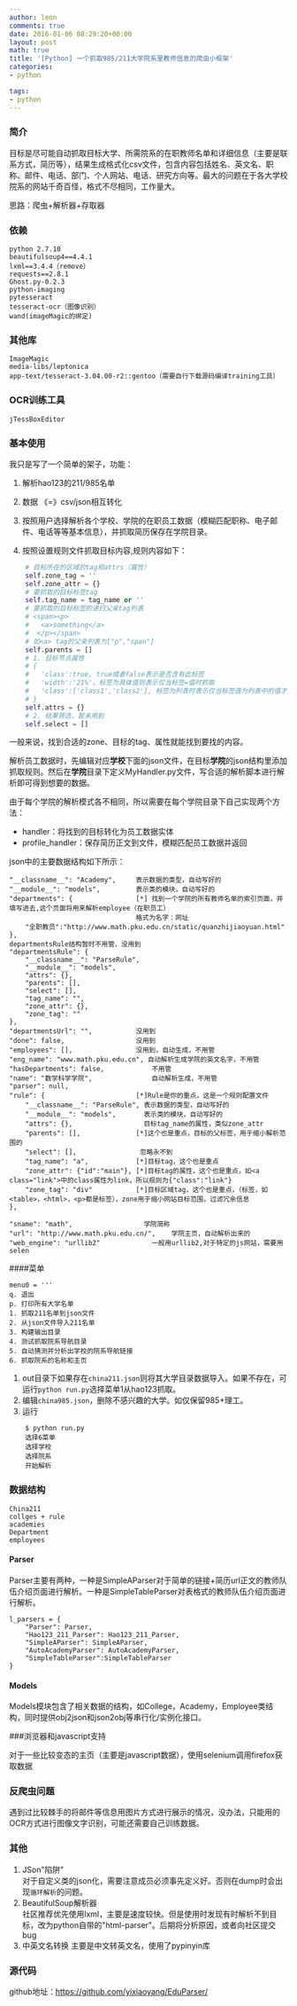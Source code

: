 ```yaml
---
author: leon
comments: true
date: 2016-01-06 08:29:20+00:00
layout: post
math: true
title: '[Python] 一个抓取985/211大学院系里教师信息的爬虫小框架' 
categories:
- python

tags:
- python
---
```


### 简介

目标是尽可能自动抓取目标大学、所需院系的在职教师名单和详细信息（主要是联系方式，简历等），结果生成格式化csv文件，包含内容包括姓名、英文名、职称、邮件、电话、部门、个人网站、电话、研究方向等。最大的问题在于各大学校院系的网站千奇百怪，格式不尽相同，工作量大。

思路：爬虫+解析器+存取器

### 依赖

    python 2.7.10
    beautifulsoup4==4.4.1
    lxml==3.4.4（remove）
    requests==2.8.1
    Ghost.py-0.2.3
    python-imaging
    pytesseract
    tesseract-ocr（图像识别）
    wand(imageMagic的绑定)

### 其他库

    ImageMagic
    media-libs/leptonica
    app-text/tesseract-3.04.00-r2::gentoo（需要自行下载源码编译training工具）

### OCR训练工具

    jTessBoxEditor

### 基本使用

我只是写了一个简单的架子，功能：

1. 解析hao123的211/985名单

2. 数据 《=》csv/json相互转化

3. 按照用户选择解析各个学校、学院的在职员工数据（模糊匹配职称、电子邮件、电话等等基本信息），并抓取简历保存在学院目录。

4. 按照设置规则文件抓取目标内容,规则内容如下：

```python
    # 目标所在的区域的tag和attrs（属性）
    self.zone_tag = ''
    self.zone_attr = {}
    # 要抓取的目标标签tag
    self.tag_name = tag_name or ''
    # 要抓取的目标标签的递归父亲tag列表
    # <span><p>
    #   <a>something</a>
    #  </p></span>
    # 如<a> tag的父亲列表为["p","span"]
    self.parents = []    
    # 1. 目标节点属性
    # {
    #   'class':true, true或者false表示是否含有此标签
    #   'width':'21%'，标签为具体值则表示仅当标签=值时抓取
    #   'class':['class1','class2'], 标签为列表时表示仅当标签值为列表中的值才成立。暂未用到
    # }
    self.attrs = {}
    # 2. 结果筛选，暂未用到
    self.select = []
```

一般来说，找到合适的zone、目标的tag、属性就能找到要找的内容。

解析员工数据时，先编辑对应**学校**下面的json文件，在目标**学院**的json结构里添加抓取规则。然后在**学院**目录下定义MyHandler.py文件，写合适的解析脚本进行解析即可得到想要的数据。
    
由于每个学院的解析模式各不相同，所以需要在每个学院目录下自己实现两个方法：

- handler：将找到的目标转化为员工数据实体
- profile_handler：保存简历正文到文件，模糊匹配员工数据并返回

json中的主要数据结构如下所示：

    "__classname__": "Academy",     表示数据的类型，自动写好的
    "__module__": "models",         表示类的模块，自动写好的
    "departments": {                [*] 找到一个学院的所有教师名单的索引页面，并填写进去,这个页面将用来解析employee（在职员工）
                                    格式为名字：网址
        "全职教员":"http://www.math.pku.edu.cn/static/quanzhijiaoyuan.html"
    },
    departmentsRule结构暂时不用管，没用到
    "departmentsRule": {
        "__classname__": "ParseRule", 
        "__module__": "models", 
        "attrs": {}, 
        "parents": [], 
        "select": [], 
        "tag_name": "", 
        "zone_attr": {}, 
        "zone_tag": ""
    }, 
    "departmentsUrl": "",           没用到
    "done": false,                  没用到
    "employees": [],                没用到，自动生成，不用管
    "eng_name": "www.math.pku.edu.cn", 自动解析生成学院的英文名字，不用管
    "hasDepartments": false,            不用管
    "name": "数学科学学院",               自动解析生成，不用管
    "parser": null, 
    "rule": {                       [*]Rule是你的重点，这是一个规则配置文件
        "__classname__": "ParseRule", 表示数据的类型，自动写好的
        "__module__": "models",       表示类的模块，自动写好的  
        "attrs": {},                  目标tag_name的属性，类似zone_attr
        "parents": [],              [*]这个也是重点，目标的父标签，用于缩小解析范围的
        "select": [],                忽略永不到                              
        "tag_name": "a",            [*]目标tag，这个也是重点    
        "zone_attr": {"id":"main"}, [*]目标tag的属性，这个也是重点，如<a class="link">中的class属性为link，所以规则为{"class":"link"}
        "zone_tag": "div"           [*]目标区域tag，这个也是重点，（标签，如<table>，<html>，<p>都是标签），zone用于缩小网站目标范围，过滤冗余信息
    },
    
    "sname": "math",                  学院简称
    "url": "http://www.math.pku.edu.cn/",    学院主页，自动解析出来的
    "web_engine": "urllib2"             一般用urllib2,对于特定的js网站，需要用selen
                
####菜单

    menu0 = '''
    q. 退出
    p. 打印所有大学名单
    1. 抓取211名单到json文件
    2. 从json文件导入211名单
    3. 构建输出目录
    4. 测试抓取院系导航目录
    5. 自动猜测并分析出学校的院系导航链接
    6. 抓取院系的名称和主页

1. out目录下如果存在`china211.json`则将其大学目录数据导入。如果不存在，可运行`python run.py`选择菜单1从hao123抓取。
2. 编辑`china985.json`，删除不感兴趣的大学。如仅保留985+理工。
3. 运行

```
    $ python run.py
    选择6菜单
    选择学校
    选择院系
    开始解析
```

### 数据结构

    China211
    collges + rule
    academies
    Department
    employees

    
#### Parser

Parser主要有两种，一种是SimpleAParser对于简单的链接+简历url正文的教师队伍介绍页面进行解析。一种是SimpleTableParser对表格式的教师队伍介绍页面进行解析。

    l_parsers = {
        "Parser": Parser,
        "Hao123_211_Parser": Hao123_211_Parser,
        "SimpleAParser": SimpleAParser,
        "AutoAcademyParser": AutoAcademyParser,
        "SimpleTableParser":SimpleTableParser
    }


#### Models

Models模块包含了相关数据的结构，如College，Academy，Employee类结构，同时提供obj2json和json2obj等串行化/实例化接口。

###浏览器和javascript支持

对于一些比较变态的主页（主要是javascript数据），使用selenium调用firefox获取数据

### 反爬虫问题

遇到过比较棘手的将邮件等信息用图片方式进行展示的情况，没办法，只能用的OCR方式进行图像文字识别，可能还需要自己训练数据。

### 其他

1. JSon"陷阱"  
    对于自定义类的json化，需要注意成员必须事先定义好。否则在dump时会出现`循环解析`的问题。
2. BeautifulSoup解析器  
    社区推荐优先使用lxml，主要是速度较快。但是使用时发现有时解析不到目标，改为python自带的"html-parser"。后期将分析原因，或者向社区提交bug
3. 中英文名转换
    主要是中文转英文名，使用了pypinyin库

### 源代码

github地址：https://github.com/yixiaoyang/EduParser/
